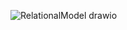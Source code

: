 ![RelationalModel drawio](https://user-images.githubusercontent.com/84247530/158621624-f109a0a7-cc63-434d-9c91-16fbda84802e.png)
